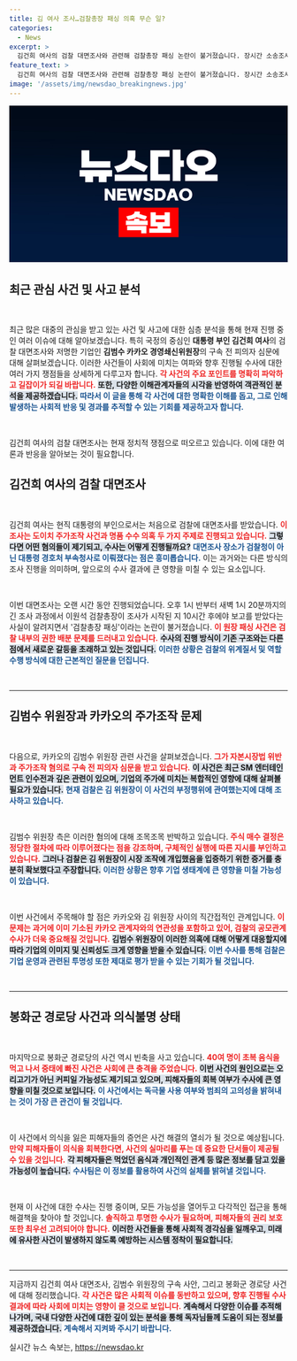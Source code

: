 ```yaml
---
title: 김 여사 조사…검찰총장 패싱 의혹 무슨 일?
categories:
  - News
excerpt: >
  김건희 여사의 검찰 대면조사와 관련해 검찰총장 패싱 논란이 불거졌습니다. 장시간 소송조사 진행과 함께 수사 결론에 대한 기대가 커지고 있는 가운데, 이원석 총장의 거취 문제도 대두되고 있어 귀추가 주목됩니다.
feature_text: >
  김건희 여사의 검찰 대면조사와 관련해 검찰총장 패싱 논란이 불거졌습니다. 장시간 소송조사 진행과 함께 수사 결론에 대한 기대가 커지고 있는 가운데, 이원석 총장의 거취 문제도 대두되고 있어 귀추가 주목됩니다.
image: '/assets/img/newsdao_breakingnews.jpg'
---
```


<p><img src="/assets/img/newsdao_breakingnews.jpg" alt="cryptoinkorea 속보" /></p>

<h2 data-ke-size="size26">최근 관심 사건 및 사고 분석</h2>

<p data-ke-size="size16">&nbsp;</p>

<p>최근 많은 대중의 관심을 받고 있는 사건 및 사고에 대한 심층 분석을 통해 현재 진행 중인 여러 이슈에 대해 알아보겠습니다. 특히 국정의 중심인 <strong>대통령 부인 김건희 여사</strong>의 검찰 대면조사와 저명한 기업인 <strong>김범수 카카오 경영쇄신위원장</strong>의 구속 전 피의자 심문에 대해 살펴보겠습니다. 이러한 사건들이 사회에 미치는 여파와 향후 진행될 수사에 대한 여러 가지 쟁점들을 상세하게 다루고자 합니다. <b><span style="color: #ee2323;">각 사건의 주요 포인트를 명확히 파악하고 길잡이가 되길 바랍니다.</span></b> <b><span style="background-color: #21538527;">또한, 다양한 이해관계자들의 시각을 반영하여 객관적인 분석을 제공하겠습니다.</span></b> <b><span style="color: #1a5490;">따라서 이 글을 통해 각 사건에 대한 명확한 이해를 돕고, 그로 인해 발생하는 사회적 반응 및 경과를 추적할 수 있는 기회를 제공하고자 합니다.</span></b></p>

<p data-ke-size="size16">&nbsp;</p>

<p>김건희 여사의 검찰 대면조사는 현재 정치적 쟁점으로 떠오르고 있습니다. 이에 대한 여론과 반응을 알아보는 것이 필요합니다. </p>

<h2 data-ke-size="size26">김건희 여사의 검찰 대면조사</h2>

<p data-ke-size="size16">&nbsp;</p>

<p>김건희 여사는 현직 대통령의 부인으로서는 처음으로 검찰에 대면조사를 받았습니다. <b><span style="color: #ee2323;">이 조사는 도이치 주가조작 사건과 명품 수수 의혹 두 가지 주제로 진행되고 있습니다.</span></b> <b><span style="background-color: #21538527;">그렇다면 어떤 혐의들이 제기되고, 수사는 어떻게 진행될까요?</span></b> <b><span style="color: #1a5490;">대면조사 장소가 검찰청이 아닌 대통령 경호처 부속청사로 이뤄졌다는 점은 흥미롭습니다.</span></b> 이는 과거와는 다른 방식의 조사 진행을 의미하며, 앞으로의 수사 결과에 큰 영향을 미칠 수 있는 요소입니다.</p>

<p data-ke-size="size16">&nbsp;</p>

<p>이번 대면조사는 오랜 시간 동안 진행되었습니다. 오후 1시 반부터 새벽 1시 20분까지의 긴 조사 과정에서 이원석 검찰총장이 조사가 시작된 지 10시간 후에야 보고를 받았다는 사실이 알려지면서 '검찰총장 패싱'이라는 논란이 불거졌습니다. <b><span style="color: #ee2323;">이 원장 패싱 사건은 검찰 내부의 권한 배분 문제를 드러내고 있습니다.</span></b> <b><span style="background-color: #21538527;">수사의 진행 방식이 기존 구조와는 다른 점에서 새로운 갈등을 초래하고 있는 것입니다.</span></b> <b><span style="color: #1a5490;">이러한 상황은 검찰의 위계질서 및 역할 수행 방식에 대한 근본적인 질문을 던집니다.</span></b></p>

<p data-ke-size="size16">&nbsp;</p>

<hr>

<h2 data-ke-size="size26">김범수 위원장과 카카오의 주가조작 문제</h2>

<p data-ke-size="size16">&nbsp;</p>

<p>다음으로, 카카오의 김범수 위원장 관련 사건을 살펴보겠습니다. <b><span style="color: #ee2323;">그가 자본시장법 위반과 주가조작 혐의로 구속 전 피의자 심문을 받고 있습니다.</span></b> <b><span style="background-color: #21538527;">이 사건은 최근 SM 엔터테인먼트 인수전과 깊은 관련이 있으며, 기업의 주가에 미치는 복합적인 영향에 대해 살펴볼 필요가 있습니다.</span></b> <b><span style="color: #1a5490;">현재 검찰은 김 위원장이 이 사건의 부정행위에 관여했는지에 대해 조사하고 있습니다.</span></b></p>

<p data-ke-size="size16">&nbsp;</p>

<p>김범수 위원장 측은 이러한 혐의에 대해 조목조목 반박하고 있습니다. <b><span style="color: #ee2323;">주식 매수 결정은 정당한 절차에 따라 이루어졌다는 점을 강조하며, 구체적인 실행에 따른 지시를 부인하고 있습니다.</span></b> <b><span style="background-color: #21538527;">그러나 검찰은 김 위원장이 시장 조작에 개입했음을 입증하기 위한 증거를 충분히 확보했다고 주장합니다.</span></b> <b><span style="color: #1a5490;">이러한 상황은 향후 기업 생태계에 큰 영향을 미칠 가능성이 있습니다.</span></b> </p>

<p data-ke-size="size16">&nbsp;</p>

<p>이번 사건에서 주목해야 할 점은 카카오와 김 위원장 사이의 직간접적인 관계입니다. <b><span style="color: #ee2323;">이 문제는 과거에 이미 기소된 카카오 관계자와의 연관성을 포함하고 있어, 검찰의 공모관계 수사가 더욱 중요해질 것입니다.</span></b> <b><span style="background-color: #21538527;">김범수 위원장이 이러한 의혹에 대해 어떻게 대응할지에 따라 기업의 이미지 및 신뢰성도 크게 영향을 받을 수 있습니다.</span></b> <b><span style="color: #1a5490;">이번 수사를 통해 검찰은 기업 운영과 관련된 투명성 또한 제대로 평가 받을 수 있는 기회가 될 것입니다.</span></b></p>

<p data-ke-size="size16">&nbsp;</p>

<hr>

<h2 data-ke-size="size26">봉화군 경로당 사건과 의식불명 상태</h2>

<p data-ke-size="size16">&nbsp;</p>

<p>마지막으로 봉화군 경로당의 사건 역시 빈축을 사고 있습니다. <b><span style="color: #ee2323;">40여 명이 초복 음식을 먹고 나서 중태에 빠진 사건은 사회에 큰 충격을 주었습니다.</span></b> <b><span style="background-color: #21538527;">이번 사건의 원인으로는 오리고기가 아닌 커피일 가능성도 제기되고 있으며, 피해자들의 회복 여부가 수사에 큰 영향을 미칠 것으로 보입니다.</span></b> <b><span style="color: #1a5490;">이 사건에서는 독극물 사용 여부와 범죄의 고의성을 밝혀내는 것이 가장 큰 관건이 될 것입니다.</span></b></p>

<p data-ke-size="size16">&nbsp;</p>

<p>이 사건에서 의식을 잃은 피해자들의 증언은 사건 해결의 열쇠가 될 것으로 예상됩니다. <b><span style="color: #ee2323;">만약 피해자들이 의식을 회복한다면, 사건의 실마리를 푸는 데 중요한 단서들이 제공될 수 있을 것입니다.</span></b> <b><span style="background-color: #21538527;">각 피해자들은 먹었던 음식과 개인적인 관계 등 많은 정보를 담고 있을 가능성이 높습니다.</span></b> <b><span style="color: #1a5490;">수사팀은 이 정보를 활용하여 사건의 실체를 밝혀낼 것입니다.</span></b></p>

<p data-ke-size="size16">&nbsp;</p>

<p>현재 이 사건에 대한 수사는 진행 중이며, 모든 가능성을 열어두고 다각적인 접근을 통해 해결책을 찾아야 할 것입니다. <b><span style="color: #ee2323;">솔직하고 투명한 수사가 필요하며, 피해자들의 권리 보호 또한 최우선 고려되어야 합니다.</span></b> <b><span style="background-color: #21538527;">이러한 사건들을 통해 사회적 경각심을 일깨우고, 미래에 유사한 사건이 발생하지 않도록 예방하는 시스템 정착이 필요합니다.</span></b></p>

<p data-ke-size="size16">&nbsp;</p>

<hr>

<p>지금까지 김건희 여사 대면조사, 김범수 위원장의 구속 사안, 그리고 봉화군 경로당 사건에 대해 정리했습니다. <b><span style="color: #ee2323;">각 사건은 많은 사회적 이슈를 동반하고 있으며, 향후 진행될 수사 결과에 따라 사회에 미치는 영향이 클 것으로 보입니다.</span></b> <b><span style="background-color: #21538527;">계속해서 다양한 이슈를 추적해 나가며, 국내 다양한 사건에 대한 깊이 있는 분석을 통해 독자님들께 도움이 되는 정보를 제공하겠습니다.</span></b> <b><span style="color: #1a5490;">계속해서 지켜봐 주시기 바랍니다.</span></b></p>
실시간 뉴스 속보는, <a href="https://newsdao.kr" rel="dofollow">https://newsdao.kr</a>


